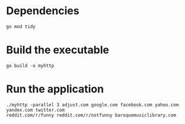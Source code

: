 # Dependencies
``` go mod tidy ```

# Build the executable
```
go build -o myhttp
```

# Run the application
```
./myhttp -parallel 3 adjust.com google.com facebook.com yahoo.com yandex.com twitter.com
reddit.com/r/funny reddit.com/r/notfunny baroquemusiclibrary.com
```
